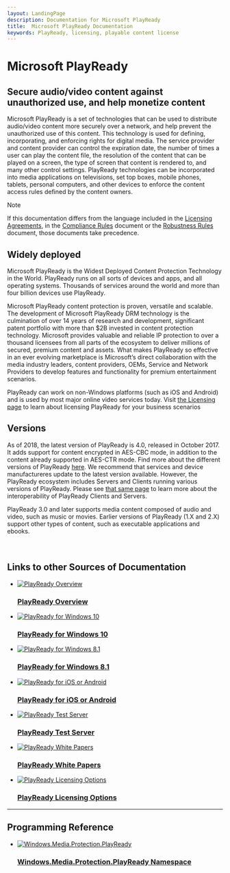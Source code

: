 ```yaml
---
layout: LandingPage
description: Documentation for Microsoft PlayReady
title:  Microsoft PlayReady Documentation
keywords: PlayReady, licensing, playable content license
---
```


# Microsoft PlayReady

## Secure audio/video content against unauthorized use, and help monetize content
Microsoft PlayReady is a set of technologies that can be used to distribute audio/video content more securely over a network, and help prevent the unauthorized use of this content. This technology is used for defining, incorporating, and enforcing rights for digital media. The service provider and content provider can control the expiration date, the number of times a user can play the content file, the resolution of the content that can be played on a screen, the type of screen that content is rendered to, and many other control settings. PlayReady technologies can be incorporated into media applications on televisions, set top boxes, mobile phones, tablets, personal computers, and other devices to enforce the content access rules defined by the content owners.

> [!NOTE]
> If this documentation differs from the language included in the [Licensing Agreements](https://www.microsoft.com/playready/licensing/), in the [Compliance Rules](https://www.microsoft.com/playready/licensing/compliance/) document or the [Robustness Rules](https://www.microsoft.com/playready/licensing/compliance/) document, those documents take precedence.


## Widely deployed
Microsoft PlayReady is the Widest Deployed Content Protection Technology in the World. PlayReady runs on all sorts of devices and apps, and all operating systems. Thousands of services around the world and more than four billion devices use PlayReady.

Microsoft PlayReady content protection is proven, versatile and scalable. The development of Microsoft PlayReady DRM technology is the culmination of over 14 years of research and development, significant patent portfolio with more than $2B invested in content protection technology. Microsoft provides valuable and reliable IP protection to over a thousand licensees from all parts of the ecosystem to deliver millions of secured, premium content and assets.
What makes PlayReady so effective in an ever evolving marketplace is Microsoft’s direct collaboration with the media industry leaders, content providers, OEMs, Service and Network Providers to develop features and functionality for premium entertainment scenarios.

PlayReady can work on non-Windows platforms (such as iOS and Android) and is used by most major online video services today. Visit [the Licensing page](https://www.microsoft.com/playready/) to learn about licensing PlayReady for your business scenarios


## Versions
As of 2018, the latest version of PlayReady is 4.0, released in October 2017. It adds support for content encrypted in AES-CBC mode, in addition to the content already supported in AES-CTR mode. Find more about the different versions of PlayReady [here](Overview/product-versions.md). We recommend that services and device manufactureres update to the latest version available. However, the PlayReady ecosystem includes Servers and Clients running various versions of PlayReady. Please see [that same page](Overview/product-versions.md) to learn more about the interoperability of PlayReady Clients and Servers.

PlayReady 3.0 and later supports media content composed of audio and video, such as music or movies. Earlier versions of PlayReady (1.X and 2.X) support other types of content, such as executable applications and ebooks. 
<br/>
<br/>
<br/>

<h2>Links to other Sources of Documentation</h2>

<!-- You can find a list of docs icons for use here: https://review.docs.microsoft.com/en-us/prod-test/gallery/image-gallery?branch=master  -->
<ul class="panelContent cardsFTitle">
    <li>
        <a href="https://review.docs.microsoft.com/en-us/playready/overview/playready-overview">
        <div class="cardSize">
            <div class="cardPadding">
                <div class="card">
                    <div class="cardImageOuter">
                        <div class="cardImage">
                            <img src="/en-us/media/common/i_overview.svg" alt="PlayReady Overview" />
                        </div>
                    </div>
                    <div class="cardText">
                        <h3>PlayReady Overview</h3>
                    </div>
                </div>
            </div>
        </div>
        </a>
    </li>
    <li>
        <a href="https://docs.microsoft.com/en-us/windows/uwp/audio-video-camera/playready-Client-sdk">
        <div class="cardSize">
            <div class="cardPadding">
                <div class="card">
                    <div class="cardImageOuter">
                        <div class="cardImage">
                            <img src="/media/common/i_get-started.svg" alt="PlayReady for Windows 10" />
                        </div>
                    </div>
                    <div class="cardText">
                        <h3>PlayReady for Windows 10</h3>
                    </div>
                </div>
            </div>
        </div>
        </a>
    </li>
    <li>
        <a href="https://msdn.microsoft.com/en-us/library/windows/apps/xaml/dn468834.aspx">
        <div class="cardSize">
            <div class="cardPadding">
                <div class="card">
                    <div class="cardImageOuter">
                        <div class="cardImage">
                            <img src="/media/common/i_get-started.svg" alt="PlayReady for Windows 8.1" />
                        </div>
                    </div>
                    <div class="cardText">
                        <h3>PlayReady for Windows 8.1</h3>
                    </div>
                </div>
            </div>
        </div>
        </a>
    </li>
        <li>
        <a href="https://www.microsoft.com/playready/features/">
        <div class="cardSize">
            <div class="cardPadding">
                <div class="card">
                    <div class="cardImageOuter">
                        <div class="cardImage">
                            <img src="/media/common/i_get-started.svg" alt="PlayReady for iOS or Android" />
                        </div>
                    </div>
                    <div class="cardText">
                        <h3>PlayReady for iOS or Android</h3>
                    </div>
                </div>
            </div>
        </div>
        </a>
    </li>
    <li>
        <a href="http://test.playready.microsoft.com/">
        <div class="cardSize">
            <div class="cardPadding">
                <div class="card">
                    <div class="cardImageOuter">
                        <div class="cardImage">
                            <img src="/media/common/i_tools.svg" alt="PlayReady Test Server" />
                        </div>
                    </div>
                    <div class="cardText">
                        <h3>PlayReady Test Server</h3>
                    </div>
                </div>
            </div>
        </div>
        </a>
    </li>
    <li>
        <a href="https://www.microsoft.com/playready/documents/">
        <div class="cardSize">
            <div class="cardPadding">
                <div class="card">
                    <div class="cardImageOuter">
                        <div class="cardImage">
                            <img src="/media/common/i_learn-about.svg" alt="PlayReady White Papers" />
                        </div>
                    </div>
                    <div class="cardText">
                        <h3>PlayReady White Papers</h3>
                    </div>
                </div>
            </div>
        </div>
        </a>
    </li>
        <li>
        <a href="https://www.microsoft.com/playready/licensing/">
        <div class="cardSize">
            <div class="cardPadding">
                <div class="card">
                    <div class="cardImageOuter">
                        <div class="cardImage">
                            <img src="/media/common/i_learn-about.svg" alt="PlayReady Licensing Options" />
                        </div>
                    </div>
                    <div class="cardText">
                        <h3>PlayReady Licensing Options</h3>
                    </div>
                </div>
            </div>
        </div>
        </a>
    </li>

  </ul>

---

<h2>Programming Reference</h2>

<ul class="panelContent cardsFTitle">
    <li>
        <a href="https://docs.microsoft.com/en-us/uwp/api/Windows.Media.Protection.PlayReady">
        <div class="cardSize">
            <div class="cardPadding">
                <div class="card">
                    <div class="cardImageOuter">
                        <div class="cardImage">
                            <img src="/media/common/i_benefits.svg" alt="Windows.Media.Protection.PlayReady" />
                        </div>
                    </div>
                    <div class="cardText">
                        <h3>Windows.Media.Protection.PlayReady Namespace</h3>
                    </div>
                </div>
            </div>
        </div>
        </a>
    </li>

<!--
    <li>
        <a href="">
        <div class="cardSize">
            <div class="cardPadding">
                <div class="card">
                    <div class="cardImageOuter">
                        <div class="cardImage">
                            <img src="/media/common/i_tasks.svg" alt="Tasks Icon" />
                        </div>
                    </div>
                    <div class="cardText">
                        <h3>Placeholder</h3>
                    </div>
                </div>
            </div>
        </div>
        </a>
    </li>

    <li>
        <a href="">
        <div class="cardSize">
            <div class="cardPadding">
                <div class="card">
                    <div class="cardImageOuter">
                        <div class="cardImage">
                            <img src="/media/common/i_tasks.svg" alt="Tasks Icon" />
                        </div>
                    </div>
                    <div class="cardText">
                        <h3>Placeholder</h3>
                    </div>
                </div>
            </div>
        </div>
        </a>
    </li>   -->
</ul>
